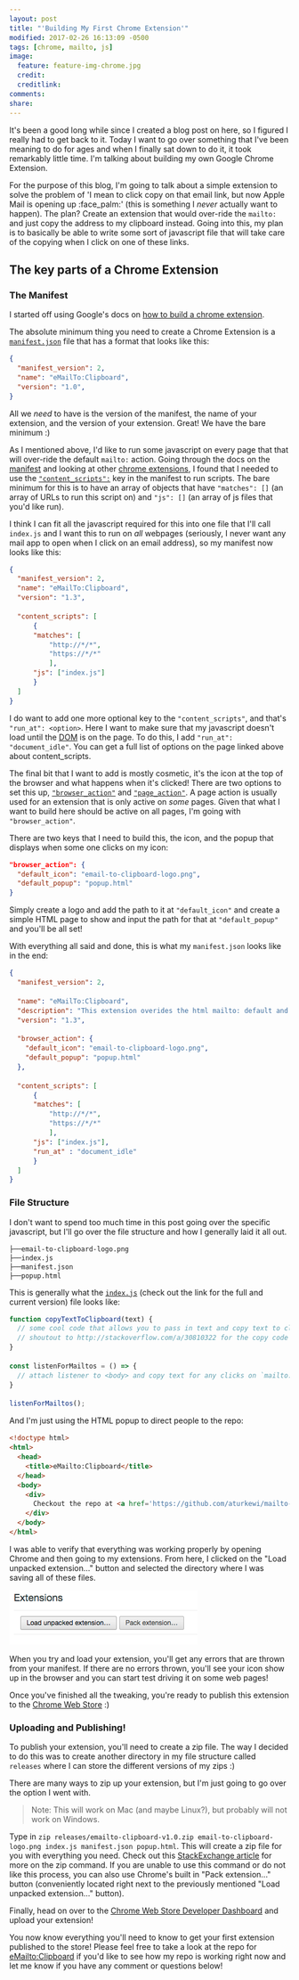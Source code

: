 ```yaml
---
layout: post
title: "'Building My First Chrome Extension'"
modified: 2017-02-26 16:13:09 -0500
tags: [chrome, mailto, js]
image:
  feature: feature-img-chrome.jpg
  credit: 
  creditlink: 
comments: 
share: 
---
```


It's been a good long while since I created a blog post on here, so I figured I really had to get back to it. Today I want to go over something that I've been meaning to do for ages and when I finally sat down to do it, it took remarkably little time. I'm talking about building my own Google Chrome Extension. 

For the purpose of this blog, I'm going to talk about a simple extension to solve the problem of 'I mean to click copy on that email link, but now Apple Mail is opening up :face_palm:' (this is something I _never_ actually want to happen). The plan? Create an extension that would over-ride the `mailto:` and just copy the address to my clipboard instead. Going into this, my plan is to basically be able to write some sort of javascript file that will take care of the copying when I click on one of these links. 

## The key parts of a Chrome Extension

### The Manifest

I started off using Google's docs on [how to build a chrome extension](https://developer.chrome.com/extensions/getstarted). 

The absolute minimum thing you need to create a Chrome Extension is a [`manifest.json`](https://developer.chrome.com/extensions/manifest) file that has a format that looks like this:

```json
{
  "manifest_version": 2,
  "name": "eMailTo:Clipboard",
  "version": "1.0",
}
```

All we _need_ to have is the version of the manifest, the name of your extension, and the version of your extension. Great! We have the bare minimum :)

As I mentioned above, I'd like to run some javascript on every page that that will over-ride the default `mailto:` action. Going through the docs on the [manifest](https://developer.chrome.com/extensions/manifest) and looking at other [chrome extensions](https://github.com/NStephenson/LE3/), I found that I needed to use the [`"content_scripts":`](https://developer.chrome.com/extensions/content_scripts) key in the manifest to run scripts. The bare minimum for this is to have an array of objects that have `"matches": []` (an array of URLs to run this script on) and `"js": []` (an array of js files that you'd like run).

I think I can fit all the javascript required for this into one file that I'll call `index.js` and I want this to run on _all_ webpages (seriously, I never want any mail app to open when I click on an email address), so my manifest now looks like this:

```json
{
  "manifest_version": 2,
  "name": "eMailTo:Clipboard",
  "version": "1.3",
  
  "content_scripts": [
      {
      "matches": [
          "http://*/*",
          "https://*/*"
          ],
      "js": ["index.js"]
      }
  ]
}
```

I do want to add one more optional key to the `"content_scripts"`, and that's `"run_at": <option>`. Here I want to make sure that my javascript doesn't load until the [DOM](https://developer.mozilla.org/en-US/docs/Web/API/Document_Object_Model/Introduction) is on the page. To do this, I add `"run_at": "document_idle"`. You can get a full list of options on the page linked above about content_scripts. 

The final bit that I want to add is mostly cosmetic, it's the icon at the top of the browser and what happens when it's clicked! There are two options to set this up, [`"browser_action"`](https://developer.chrome.com/extensions/browserAction) and [`"page_action"`](https://developer.chrome.com/extensions/pageAction). A page action is usually used for an extension that is only active on _some_ pages. Given that what I want to build here should be active on all pages, I'm going with `"browser_action"`. 

There are two keys that I need to build this, the icon, and the popup that displays when some one clicks on my icon:

```json
"browser_action": {
  "default_icon": "email-to-clipboard-logo.png",
  "default_popup": "popup.html"
}
```

Simply create a logo and add the path to it at `"default_icon"` and create a simple HTML page to show and input the path for that at `"default_popup"` and you'll be all set!

With everything all said and done, this is what my `manifest.json` looks like in the end:

```json
{
  "manifest_version": 2,

  "name": "eMailTo:Clipboard",
  "description": "This extension overides the html mailto: default and copys the email to your clipboard instead.",
  "version": "1.3",

  "browser_action": {
    "default_icon": "email-to-clipboard-logo.png",
    "default_popup": "popup.html"
  },
  
  "content_scripts": [
      {
      "matches": [
          "http://*/*",
          "https://*/*"
          ],
      "js": ["index.js"],
      "run_at" : "document_idle"
      }
  ]
}
```

### File Structure

I don't want to spend too much time in this post going over the specific javascript, but I'll go over the file structure and how I generally laid it all out. 

```
├──email-to-clipboard-logo.png
├──index.js
├──manifest.json
├──popup.html
```

This is generally what the [`index.js`](https://github.com/aturkewi/mailto-overide/blob/master/index.js) (check out the link for the full and current version) file looks like:

```javascript
function copyTextToClipboard(text) {
  // some cool code that allows you to pass in text and copy text to clipboard
  // shoutout to http://stackoverflow.com/a/30810322 for the copy code below
}

const listenForMailtos = () => {
  // attach listener to <body> and copy text for any clicks on `mailto:` links
}

listenForMailtos();
```

And I'm just using the HTML popup to direct people to the repo:

```html
<!doctype html>
<html>
  <head>
    <title>eMailto:Clipboard</title>
  </head>
  <body>
    <div>
      Checkout the repo at <a href='https://github.com/aturkewi/mailto-overide'>https://github.com/aturkewi/mailto-overide</a>
    </div>
  </body>
</html>
```

I was able to verify that everything was working properly by opening Chrome and then going to my extensions. From here, I clicked on the "Load unpacked extension..." button and selected the directory where I was saving all of these files. 

![load unpacked extension](../images/2017-02-26-chrome-extension/img1-load-unpacked-extension.png)

When you try and load your extension, you'll get any errors that are thrown from your manifest. If there are no errors thrown, you'll see your icon show up in the browser and you can start test driving it on some web pages!

Once you've finished all the tweaking, you're ready to publish this extension to the [Chrome Web Store](https://chrome.google.com/webstore/category/extensions) :)

### Uploading and Publishing!

To publish your extension, you'll need to create a zip file. The way I decided to do this was to create another directory in my file structure called `releases` where I can store the different versions of my zips :)

There are many ways to zip up your extension, but I'm just going to go over the option I went with. 

>Note: This will work on Mac (and maybe Linux?), but probably will not work on Windows. 

Type in `zip releases/emailto-clipboard-v1.0.zip email-to-clipboard-logo.png index.js manifest.json popup.html`. This will create a zip file for you with everything you need. Check out this [StackExchange article](http://unix.stackexchange.com/a/6599) for more on the zip command. If you are unable to use this command or do not like this process, you can also use Chrome's built in "Pack extension..." button (conveniently located right next to the previously mentioned "Load unpacked extension..." button).

Finally, head on over to the [Chrome Web Store Developer Dashboard](https://chrome.google.com/webstore/developer/dashboard) and upload your extension!

You now know everything you'll need to know to get your first extension published to the store! Please feel free to take a look at the repo for [eMailto:Clipboard](https://github.com/aturkewi/mailto-overide) if you'd like to see how my repo is working right now and let me know if you have any comment or questions below!